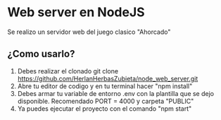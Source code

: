 # Web server en NodeJS

Se realizo un servidor web del juego clasico "Ahorcado"


## ¿Como usarlo?
1. Debes realizar el clonado git clone
	https://github.com/HerlanHerbasZubieta/node_web_server.git
2.  Abre tu editor de codigo y en tu terminal hacer "npm install"
3.  Debes armar tu variable de entorno .env con la plantilla que se dejo disponible. Recomendado PORT = 4000 y carpeta "PUBLIC"
4. Ya puedes ejecutar el proyecto con el comando "npm start"
	